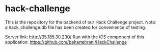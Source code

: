 # hack-challenge

This is the repository for the backend of our Hack Challenge project.
Note: a hack_challenge.db file has been created for convenience of testing.

Server link: http://35.185.30.230/
Run with the iOS component of this application: https://github.com/bahartehrani/HackChallenge
